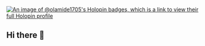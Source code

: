 [![An image of @olamide1705's Holopin badges, which is a link to view their full Holopin profile](https://holopin.me/olamide1705)](https://holopin.io/@olamide1705)

## Hi there 👋


<!--
**Olamide1705/Olamide1705** is a ✨ _special_ ✨ repository because its `README.md` (this file) appears on your GitHub profile.

Here are some ideas to get you started:

- 🔭 I’m currently working on ...
- 🌱 I’m currently learning ...
- 👯 I’m looking to collaborate on ...
- 🤔 I’m looking for help with ...
- 💬 Ask me about ...
- 📫 How to reach me: ...
- 😄 Pronouns: ...
- ⚡ Fun fact: ...
-->

